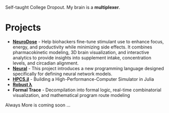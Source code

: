 Self-taught College Dropout. My brain is a **multiplexer**.

# Projects

- **[NeuroDose](https://github.com/Lemniscate-SHA-256/NeuroDose)** - Help biohackers fine-tune stimulant use to enhance focus, energy, and productivity while minimizing side effects.  It combines pharmacokinetic modeling, 3D brain visualization, and interactive analytics to provide insights into supplement intake, concentration levels, and circadian alignment.
- **[Neural](https://github.com/Lemniscate-SHA-256/neural)** - This project introduces a new programming language designed specifically for defining neural network models.
- **[HPCS.jl](https://github.com/Lemniscate-SHA-256/HPCS.jl)** - Building a High-Performance-Computer Simulator in Julia
- **[Robust λ](https://github.com/Lemniscate-SHA-256/Robust-Lambda)**
- **Formal Trace** - Decompilation into formal logic, real-time combinatorial visualization, and mathematical program route modeling




Always More is coming soon ...
